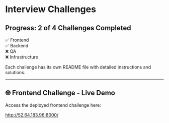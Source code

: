 # Interview Challenges

## Progress: 2 of 4 Challenges Completed  
✅ Frontend  
✅ Backend  
❌ QA  
❌ Infrastructure

Each challenge has its own README file with detailed instructions and solutions.

---

## 🌐 Frontend Challenge - Live Demo  

Access the deployed frontend challenge here:  

http://52.64.183.96:8000/



